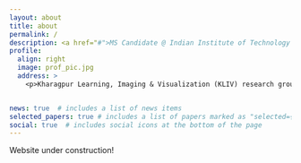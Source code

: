 ```yaml
---
layout: about
title: about
permalink: /
description: <a href="#">MS Candidate @ Indian Institute of Technology Kharagpur</a>. 
profile:
  align: right
  image: prof_pic.jpg
  address: > 
    <p>Kharagpur Learning, Imaging & Visualization (KLIV) research group</p>


news: true  # includes a list of news items
selected_papers: true # includes a list of papers marked as "selected={true}"
social: true  # includes social icons at the bottom of the page
---
```


Website under construction!
